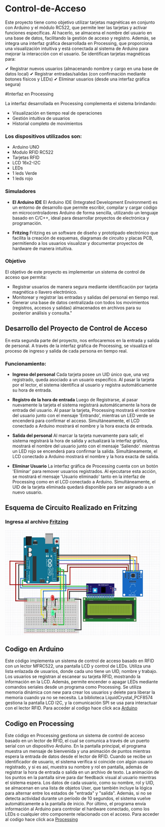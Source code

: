 # Control-de-Acceso

Este proyecto tiene como objetivo utilizar tarjetas magnéticas en conjunto con Arduino y el módulo RC522, que permite leer las tarjetas y activar funciones específicas. Al hacerlo, se almacena el nombre del usuario en una base de datos, facilitando la gestión de acceso y registro. Además, se integra una interfaz gráfica desarrollada en Processing, que proporciona una visualización intuitiva y está conectada al sistema de Arduino para mejorar la interacción con el usuario. Se identifican tarjetas magnéticas para:

✔ Registrar nuevos usuarios (almacenando nombre y cargo en una base de datos local)
✔ Registrar entradas/salidas (con confirmación mediante botones físicos y LEDs)
✔ Eliminar usuarios (desde una interfaz gráfica segura)

#Interfaz en Processing

La interfaz desarrollada en Processing complementa el sistema brindando:

- Visualización en tiempo real de operaciones
- Gestión intuitiva de usuarios
- Historial completo de movimientos

### Los dispositivos utilizados son:

- Arduino UNO
- Modulo RFID RC522
- Tarjetas RFID
- LCD 16x2-I2C
- LEDs
- 1 leds Verde
- 1 leds rojo

### Simuladores
- **El Arduino IDE**
El Arduino IDE (Integrated Development Environment) es un entorno de desarrollo que permite escribir, compilar y cargar código en microcontroladores Arduino de forma sencilla, utilizando un lenguaje basado en C/C++, ideal para desarrollar proyectos de electrónica y programación.

- **Fritzing**
Fritzing es un software de diseño y prototipado electrónico que facilita la creación de esquemas, diagramas de circuito y placas PCB, permitiendo a los usuarios visualizar y documentar proyectos de hardware de manera intuitiva.


### Objetivo
El objetivo de este proyecto es implementar un sistema de control de acceso que permita:

- Registrar usuarios de manera segura mediante identificación por tarjeta magnética o llavero electrónico.
- Monitorear y registrar las entradas y salidas del personal en tiempo real.
- Generar una base de datos centralizada con todos los movimientos (registros, accesos y salidas) almacenados en archivos para su posterior análisis y consulta."


## Desarrollo del Proyecto de Control de Acceso
En esta segunda parte del proyecto, nos enfocaremos en la entrada y salida de personal. A través de la interfaz gráfica de Processing, se visualiza el proceso de ingreso y salida de cada persona en tiempo real.

### Funcionamiento:
- **Ingreso del personal**
Cada tarjeta posee un UID único que, una vez registrado, queda asociado a un usuario específico. Al pasar la tarjeta por el lector, el sistema identifica al usuario y registra automáticamente su hora de entrada.

- **Registro de la hora de entrada**
Luego de Registrarse, al pasar nuevamente la tarjeta el sistema registrará automáticamente la hora de entrada del usuario. Al pasar la tarjeta, Processing mostrará el nombre del usuario junto con el mensaje 'Entrando', mientras un LED verde se encenderá para confirmar el acceso. Simultáneamente, el LCD conectado a Arduino mostrará el nombre y la hora exacta de entrada.

- **Salida del personal**
Al marcar la tarjeta nuevamente para salir, el sistema registrará la hora de salida y actualizará la interfaz gráfica, mostrará el nombre del usuario junto con el mensaje 'Saliendo'. mientras un LED rojo se encenderá para confirmar la salida. Simultáneamente, el LCD conectado a Arduino mostrará el nombre y la hora exacta de salida.

- **Eliminar Usuario**
La interfaz gráfica de Processing cuenta con un botón 'Eliminar' para remover usuarios registrados. Al ejecutarse esta acción, se mostrará el mensaje 'Usuario eliminado' tanto en la interfaz de Processing como en el LCD conectado a Arduino. Simultáneamente, el UID de la tarjeta eliminada quedará disponible para ser asignado a un nuevo usuario.


## Esquema de Circuito Realizado en Fritzing
### Ingresa al archivo [Fritzing](https://github.com/hugoalcidesriveros/Control-de-Acceso/blob/main/esquema-aduino.fzz)
![](https://github.com/hugoalcidesriveros/Control-de-Acceso/blob/main/Circuito%20Arduino.jpg)

## Codigo en Arduino
Este código implementa un sistema de control de acceso basado en RFID con un lector MFRC522, una pantalla LCD y control de LEDs. Utiliza una lista enlazada de usuarios, donde cada uno tiene un UID, nombre y trabajo. Los usuarios se registran al escanear su tarjeta RFID, mostrando la información en la LCD. Además, permite encender o apagar LEDs mediante comandos seriales desde un programa como Processing. Se utiliza memoria dinámica con new para crear los usuarios y delete para liberar la memoria cuando ya no se necesita. La biblioteca LiquidCrystal_PCF8574 gestiona la pantalla LCD I2C, y la comunicación SPI se usa para interactuar con el lector RFID.
Para acceder al codigo hace click aca [Arduino](https://github.com/hugoalcidesriveros/Control-de-Acceso/blob/main/ArduinoControl-de-acceso_pin_13_prueba_bool.ino)

## Codigo en Processing
Este código en Processing gestiona un sistema de control de acceso basado en un lector de RFID, el cual se comunica a través de un puerto serial con un dispositivo Arduino. En la pantalla principal, el programa muestra un mensaje de bienvenida y una animación de puntos mientras espera la entrada de datos desde el lector de RFID. Cuando se recibe un identificador de usuario, el sistema verifica si coincide con algún usuario registrado, y si es así, muestra su nombre y rol en pantalla, además de registrar la hora de entrada o salida en un archivo de texto. La animación de los puntos en la pantalla sirve para dar feedback visual al usuario mientras el sistema espera. Los datos de cada usuario, como su nombre, rol y UID, se almacenan en una lista de objetos User, que también incluye la lógica para alternar entre los estados de "entrada" y "salida". Además, si no se detecta actividad durante un período de 10 segundos, el sistema vuelve automáticamente a la pantalla de inicio. Por último, el programa envía información al Arduino para controlar el hardware conectado, como los LEDs o cualquier otro componente relacionado con el acceso.
Para acceder al codigo hace click aca [Processing](https://github.com/hugoalcidesriveros/Control-de-Acceso/blob/main/Processing_archivos_y_leds.pde)
